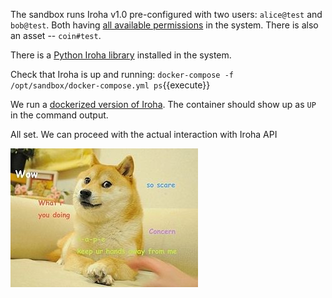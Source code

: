 The sandbox runs Iroha v1.0 pre-configured with two users: `alice@test` and `bob@test`. Both having [all available permissions](https://github.com/hyperledger/iroha/blob/master/shared_model/schema/primitive.proto#L29) in the system. There is also an asset -- `coin#test`.

There is a [Python Iroha library](https://github.com/hyperledger/iroha-python/) installed in the system.

Check that Iroha is up and running:
`docker-compose -f /opt/sandbox/docker-compose.yml ps`{{execute}}

We run a [dockerized version of Iroha](https://hub.docker.com/r/hyperledger/iroha/). The container should show up as `UP` in the command output.

All set. We can proceed with the actual interaction with Iroha API

![Coin Issue](assets/1.jpg)